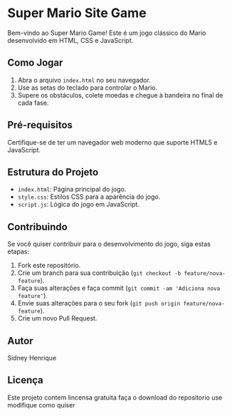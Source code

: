 # Super Mario Site Game

Bem-vindo ao Super Mario Game! Este é um jogo clássico do Mario desenvolvido em HTML, CSS e JavaScript.

## Como Jogar

1. Abra o arquivo `index.html` no seu navegador.
2. Use as setas do teclado para controlar o Mario.
3. Supere os obstáculos, colete moedas e chegue à bandeira no final de cada fase.

## Pré-requisitos

Certifique-se de ter um navegador web moderno que suporte HTML5 e JavaScript.

## Estrutura do Projeto

- `index.html`: Página principal do jogo.
- `style.css`: Estilos CSS para a aparência do jogo.
- `script.js`: Lógica do jogo em JavaScript.

## Contribuindo

Se você quiser contribuir para o desenvolvimento do jogo, siga estas etapas:

1. Fork este repositório.
2. Crie um branch para sua contribuição (`git checkout -b feature/nova-feature`).
3. Faça suas alterações e faça commit (`git commit -am 'Adiciona nova feature'`).
4. Envie suas alterações para o seu fork (`git push origin feature/nova-feature`).
5. Crie um novo Pull Request.

## Autor

Sidney Henrique

## Licença

Este projeto contem lincensa gratuita faça o download do repositorio use modifique como quiser

